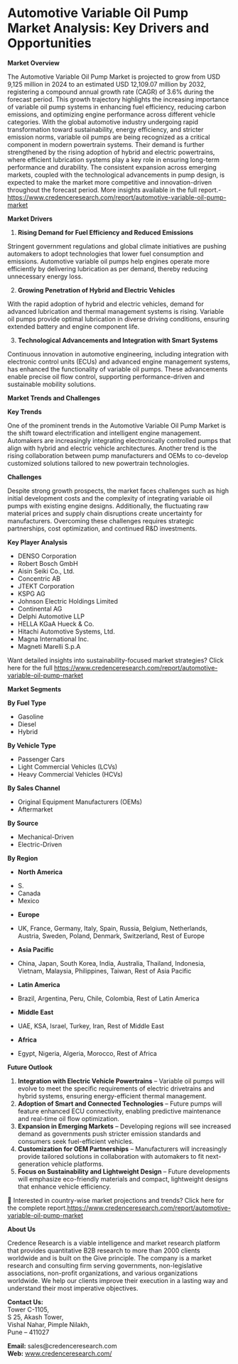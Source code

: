 # Automotive Variable Oil Pump Market Analysis: Key Drivers and Opportunities


<p><strong>Market Overview</strong></p>
<p>The Automotive Variable Oil Pump Market is projected to grow from USD 9,125 million in 2024 to an estimated USD 12,109.07 million by 2032, registering a compound annual growth rate (CAGR) of 3.6% during the forecast period. This growth trajectory highlights the increasing importance of variable oil pump systems in enhancing fuel efficiency, reducing carbon emissions, and optimizing engine performance across different vehicle categories. With the global automotive industry undergoing rapid transformation toward sustainability, energy efficiency, and stricter emission norms, variable oil pumps are being recognized as a critical component in modern powertrain systems. Their demand is further strengthened by the rising adoption of hybrid and electric powertrains, where efficient lubrication systems play a key role in ensuring long-term performance and durability. The consistent expansion across emerging markets, coupled with the technological advancements in pump design, is expected to make the market more competitive and innovation-driven throughout the forecast period. More insights available in the full report.-<a href="https://www.credenceresearch.com/report/automotive-variable-oil-pump-market">https://www.credenceresearch.com/report/automotive-variable-oil-pump-market</a></p>
<p><strong>Market Drivers</strong></p>
<ol>
<li><strong> Rising Demand for Fuel Efficiency and Reduced Emissions</strong></li>
</ol>
<p>Stringent government regulations and global climate initiatives are pushing automakers to adopt technologies that lower fuel consumption and emissions. Automotive variable oil pumps help engines operate more efficiently by delivering lubrication as per demand, thereby reducing unnecessary energy loss.</p>
<ol start="2">
<li><strong> Growing Penetration of Hybrid and Electric Vehicles</strong></li>
</ol>
<p>With the rapid adoption of hybrid and electric vehicles, demand for advanced lubrication and thermal management systems is rising. Variable oil pumps provide optimal lubrication in diverse driving conditions, ensuring extended battery and engine component life.</p>
<ol start="3">
<li><strong> Technological Advancements and Integration with Smart Systems</strong></li>
</ol>
<p>Continuous innovation in automotive engineering, including integration with electronic control units (ECUs) and advanced engine management systems, has enhanced the functionality of variable oil pumps. These advancements enable precise oil flow control, supporting performance-driven and sustainable mobility solutions.</p>
<p><strong>Market Trends and Challenges</strong></p>
<p><strong>Key Trends</strong></p>
<p>One of the prominent trends in the Automotive Variable Oil Pump Market is the shift toward electrification and intelligent engine management. Automakers are increasingly integrating electronically controlled pumps that align with hybrid and electric vehicle architectures. Another trend is the rising collaboration between pump manufacturers and OEMs to co-develop customized solutions tailored to new powertrain technologies.</p>
<p><strong>Challenges</strong></p>
<p>Despite strong growth prospects, the market faces challenges such as high initial development costs and the complexity of integrating variable oil pumps with existing engine designs. Additionally, the fluctuating raw material prices and supply chain disruptions create uncertainty for manufacturers. Overcoming these challenges requires strategic partnerships, cost optimization, and continued R&amp;D investments.</p>
<p><strong>Key Player Analysis</strong></p>
<ul>
<li>DENSO Corporation</li>
<li>Robert Bosch GmbH</li>
<li>Aisin Seiki Co., Ltd.</li>
<li>Concentric AB</li>
<li>JTEKT Corporation</li>
<li>KSPG AG</li>
<li>Johnson Electric Holdings Limited</li>
<li>Continental AG</li>
<li>Delphi Automotive LLP</li>
<li>HELLA KGaA Hueck &amp; Co.</li>
<li>Hitachi Automotive Systems, Ltd.</li>
<li>Magna International Inc.</li>
<li>Magneti Marelli S.p.A</li>
</ul>
<p>Want detailed insights into sustainability-focused market strategies? Click here for the full <a href="https://www.credenceresearch.com/report/automotive-variable-oil-pump-market">https://www.credenceresearch.com/report/automotive-variable-oil-pump-market</a></p>
<p><strong>Market Segments</strong></p>
<p><strong>By Fuel Type</strong></p>
<ul>
<li>Gasoline</li>
<li>Diesel</li>
<li>Hybrid</li>
</ul>
<p><strong>By Vehicle Type</strong></p>
<ul>
<li>Passenger Cars</li>
<li>Light Commercial Vehicles (LCVs)</li>
<li>Heavy Commercial Vehicles (HCVs)</li>
</ul>
<p><strong>By Sales Channel</strong></p>
<ul>
<li>Original Equipment Manufacturers (OEMs)</li>
<li>Aftermarket</li>
</ul>
<p><strong>By Source</strong></p>
<ul>
<li>Mechanical-Driven</li>
<li>Electric-Driven</li>
</ul>
<p><strong>By Region</strong></p>
<ul>
<li><strong>North America</strong></li>
</ul>
<ul>
<li>S.</li>
<li>Canada</li>
<li>Mexico</li>
</ul>
<ul>
<li><strong>Europe</strong></li>
</ul>
<ul>
<li>UK, France, Germany, Italy, Spain, Russia, Belgium, Netherlands, Austria, Sweden, Poland, Denmark, Switzerland, Rest of Europe</li>
</ul>
<ul>
<li><strong>Asia Pacific</strong></li>
</ul>
<ul>
<li>China, Japan, South Korea, India, Australia, Thailand, Indonesia, Vietnam, Malaysia, Philippines, Taiwan, Rest of Asia Pacific</li>
</ul>
<ul>
<li><strong>Latin America</strong></li>
</ul>
<ul>
<li>Brazil, Argentina, Peru, Chile, Colombia, Rest of Latin America</li>
</ul>
<ul>
<li><strong>Middle East</strong></li>
</ul>
<ul>
<li>UAE, KSA, Israel, Turkey, Iran, Rest of Middle East</li>
</ul>
<ul>
<li><strong>Africa</strong></li>
</ul>
<ul>
<li>Egypt, Nigeria, Algeria, Morocco, Rest of Africa</li>
</ul>
<p><strong>Future Outlook</strong></p>
<ol>
<li><strong>Integration with Electric Vehicle Powertrains</strong> &ndash; Variable oil pumps will evolve to meet the specific requirements of electric drivetrains and hybrid systems, ensuring energy-efficient thermal management.</li>
<li><strong>Adoption of Smart and Connected Technologies</strong> &ndash; Future pumps will feature enhanced ECU connectivity, enabling predictive maintenance and real-time oil flow optimization.</li>
<li><strong>Expansion in Emerging Markets</strong> &ndash; Developing regions will see increased demand as governments push stricter emission standards and consumers seek fuel-efficient vehicles.</li>
<li><strong>Customization for OEM Partnerships</strong> &ndash; Manufacturers will increasingly provide tailored solutions in collaboration with automakers to fit next-generation vehicle platforms.</li>
<li><strong>Focus on Sustainability and Lightweight Design</strong> &ndash; Future developments will emphasize eco-friendly materials and compact, lightweight designs that enhance vehicle efficiency.</li>
</ol>
<p>📌 Interested in country-wise market projections and trends? Click here for the complete report.<a href="https://www.credenceresearch.com/report/automotive-variable-oil-pump-market">https://www.credenceresearch.com/report/automotive-variable-oil-pump-market</a></p>
<p><strong>About Us</strong></p>
<p>Credence Research is a viable intelligence and market research platform that provides quantitative B2B research to more than 2000 clients worldwide and is built on the Give principle. The company is a market research and consulting firm serving governments, non-legislative associations, non-profit organizations, and various organizations worldwide. We help our clients improve their execution in a lasting way and understand their most imperative objectives.</p>
<p><strong>Contact Us:</strong><br /> Tower C-1105,<br /> S 25, Akash Tower,<br /> Vishal Nahar, Pimple Nilakh,<br /> Pune &ndash; 411027</p>
<p><strong>Email:</strong> sales@credenceresearch.com<br /> <strong>Web:</strong> <a href="http://www.credenceresearch.com/">www.credenceresearch.com/</a></p>

